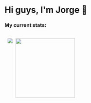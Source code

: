 <h1> Hi guys, I'm Jorge 👋</h1>

<h3> My current stats: <h3>

<div style="display: flex;
  flex-direction: row;padding: 5px;">
<a style="margin: 5px;" href="https://github.com/anuraghazra/github-readme-stats">
    <img align="center" src="https://github-readme-stats.vercel.app/api?username=MoreiraJorge&theme=tokyonight&show_icons=true"> </img>
</a>
<a  style="margin: 5px;" href="https://github.com/anuraghazra/github-readme-stats">
<img style="height: 195px" align="center" src="https://github-readme-stats.vercel.app/api/top-langs/?username=MoreiraJorge&hide=Makefile&layout=compact&theme=tokyonight"> </img>
</a>
</div>

<!--
**MoreiraJorge/MoreiraJorge** is a ✨ _special_ ✨ repository because its `README.md` (this file) appears on your GitHub profile.

Here are some ideas to get you started:

- 🔭 I’m currently working on ...
- 🌱 I’m currently learning ...
- 👯 I’m looking to collaborate on ...
- 🤔 I’m looking for help with ...
- 💬 Ask me about ...
- 📫 How to reach me: ...
- 😄 Pronouns: ...
- ⚡ Fun fact: ...
-->

